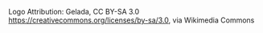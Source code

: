 Logo Attribution: Gelada, CC BY-SA 3.0 <https://creativecommons.org/licenses/by-sa/3.0>, via Wikimedia Commons
